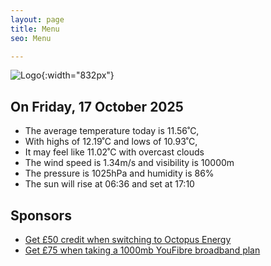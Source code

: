 ```yaml
---
layout: page
title: Menu
seo: Menu

---
```


![Logo](/images/logo.jpg){:width="832px"}

<!-- weather_marker starts -->
## On Friday, 17 October 2025

- The average temperature today is 11.56˚C,
- With highs of 12.19˚C and lows of 10.93˚C,
- It may feel like 11.02˚C with overcast clouds
- The wind speed is 1.34m/s and visibility is 10000m
- The pressure is 1025hPa and humidity is 86%
- The sun will rise at 06:36 and set at 17:10

<!-- weather_marker ends -->

## Sponsors

- [Get £50 credit when switching to Octopus Energy](https://bit.ly/3oD1nnS)
- [Get £75 when taking a 1000mb YouFibre broadband plan](https://aklam.io/91zWhU?)
